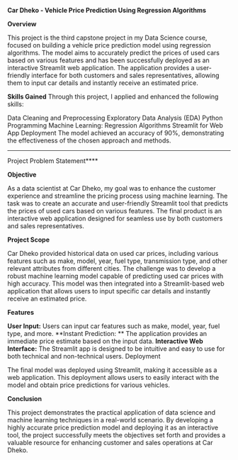 ****Car Dheko - Vehicle Price Prediction Using Regression Algorithms****

**Overview**

This project is the third capstone project in my Data Science course, focused on building a vehicle price prediction model using regression algorithms. The model aims to accurately predict the prices of used cars based on various features and has been successfully deployed as an interactive Streamlit web application. The application provides a user-friendly interface for both customers and sales representatives, allowing them to input car details and instantly receive an estimated price.

**Skills Gained**
Through this project, I applied and enhanced the following skills:

Data Cleaning and Preprocessing
Exploratory Data Analysis (EDA)
Python Programming
Machine Learning: Regression Algorithms
Streamlit for Web App Deployment
The model achieved an accuracy of 90%, demonstrating the effectiveness of the chosen approach and methods.

****
Project Problem Statement****

**Objective**

As a data scientist at Car Dheko, my goal was to enhance the customer experience and streamline the pricing process using machine learning. The task was to create an accurate and user-friendly Streamlit tool that predicts the prices of used cars based on various features. The final product is an interactive web application designed for seamless use by both customers and sales representatives.

**Project Scope**

Car Dheko provided historical data on used car prices, including various features such as make, model, year, fuel type, transmission type, and other relevant attributes from different cities. The challenge was to develop a robust machine learning model capable of predicting used car prices with high accuracy. This model was then integrated into a Streamlit-based web application that allows users to input specific car details and instantly receive an estimated price.

**Features**

**User Input:** Users can input car features such as make, model, year, fuel type, and more.
**Instant Prediction: ** The application provides an immediate price estimate based on the input data.
**Interactive Web Interface:** The Streamlit app is designed to be intuitive and easy to use for both technical and non-technical users.
Deployment

The final model was deployed using Streamlit, making it accessible as a web application. This deployment allows users to easily interact with the model and obtain price predictions for various vehicles.

**Conclusion**

This project demonstrates the practical application of data science and machine learning techniques in a real-world scenario. By developing a highly accurate price prediction model and deploying it as an interactive tool, the project successfully meets the objectives set forth and provides a valuable resource for enhancing customer and sales operations at Car Dheko.


